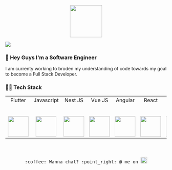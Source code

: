 <p align="center">
  <img src="https://media.giphy.com/media/dxn6fRlTIShoeBr69N/giphy.gif" width="100px">
</p>

![](https://still-brushlands-82734.herokuapp.com/countercheck)
### 👋 Hey Guys I'm a Software Engineer
I am currenty working to broden my understanding of code towards my goal to become a Full Stack Developer.

### 👨‍💻 Tech Stack

<table>
  <tbody>
    <tr valign="top">
      <td width="14.28%" align="center">
        <span>Flutter</span><br><br><br>
        <img height="64px" src="https://cdn.svgporn.com/logos/flutter.svg">
      </td>
      <td width="14.28%" align="center">
        <span>Javascript</span><br><br><br>
        <img height="64px" src="https://cdn.svgporn.com/logos/javascript.svg">
      </td>
      <td width="14.28%" align="center">
        <span>Nest JS</span><br><br><br>
        <img height="64px" src="https://cdn.svgporn.com/logos/nestjs.svg">
      </td>
      <td width="14.28%" align="center">
        <span>Vue JS</span><br><br><br>
        <img height="64px" src="https://cdn.svgporn.com/logos/vue.svg">
      </td>
      <td width="14.28%" align="center">
        <span>Angular</span><br><br><br>
        <img height="64px" src="https://cdn.svgporn.com/logos/angular-icon.svg">
      </td>
      <td width="14.28%" align="center">
        <span>React</span><br><br><br>
        <img height="64px" src="https://cdn.svgporn.com/logos/react.svg">
      </td>
      <td width="14.28%" align="center">
        <span>Java</span><br><br><br>
        <img height="64px" src="https://cdn.svgporn.com/logos/java.svg">
      </td>
        <td width="14.28%" align="center">
        <span>Python</span><br><br><br>
        <img height="64px" src="https://cdn.svgporn.com/logos/python.svg">
        </td>
    </tr>
      </tbody>
</table>


<p align="center">
  <samp>
    <br><br>:coffee: Wanna chat? :point_right: @ me on 
    <a href="https://twitter.com/groverception" target=”_blank”>
      <img src="https://twitter.com/thabigdreamer" style="padding-top:10px"  width="20px"></a>
  </samp>
</p>
